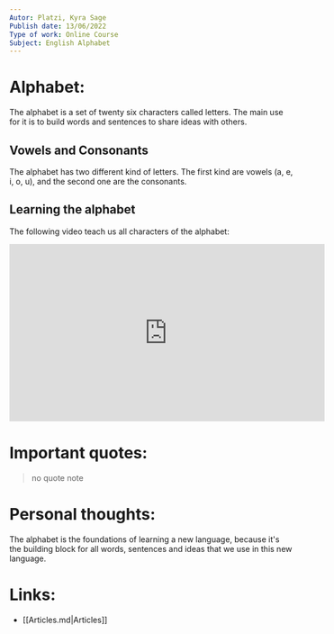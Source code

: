 ```yaml
---
Autor: Platzi, Kyra Sage
Publish date: 13/06/2022
Type of work: Online Course
Subject: English Alphabet
---
```

# Alphabet:
The alphabet is a set of twenty six characters called letters.
The main use for it is to build words and sentences to share ideas
with others.
## Vowels and Consonants
The alphabet has two different kind of letters. The first kind are 
vowels (a, e, i, o, u), and the second one are the consonants.
## Learning the alphabet
The following video teach us all characters of the alphabet:
<iframe width="560" height="315" src="https://www.youtube.com/embed/um3YrKRfsr0?si=Y53TmdxxZXD8wzIh" title="YouTube video player" frameborder="0" allow="accelerometer; autoplay; clipboard-write; encrypted-media; gyroscope; picture-in-picture; web-share" referrerpolicy="strict-origin-when-cross-origin" allowfullscreen></iframe>

# Important quotes:
> no quote note
# Personal thoughts:
The alphabet is the foundations of learning a new language, because
it's the building block for all words, sentences and ideas that we
use in this new language.
# Links:
- [[Articles.md|Articles]]
